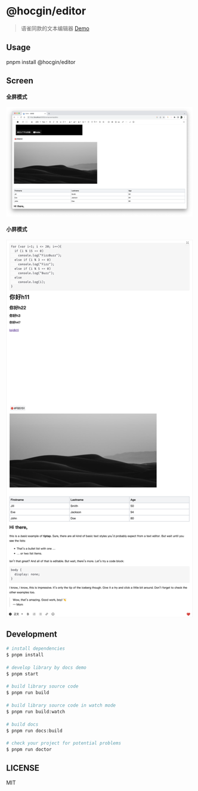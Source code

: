 # @hocgin/editor

> 语雀同款的文本编辑器 [Demo](https://editor.hocg.in/components/editor)

## Usage

pnpm install @hocgin/editor

## Screen

#### 全屏模式

<img src="_docs/demo1.jpg" width="500px"/>

#### 小屏模式

<img src="_docs/demo2.png" width="500px"/>

## Development

```bash
# install dependencies
$ pnpm install

# develop library by docs demo
$ pnpm start

# build library source code
$ pnpm run build

# build library source code in watch mode
$ pnpm run build:watch

# build docs
$ pnpm run docs:build

# check your project for potential problems
$ pnpm run doctor
```

## LICENSE

MIT
